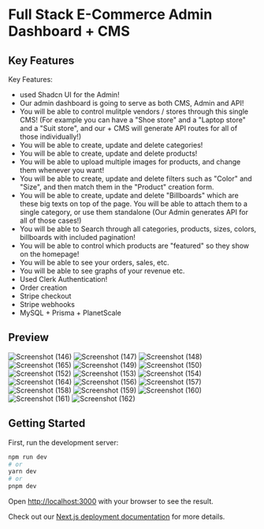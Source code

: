 # Full Stack E-Commerce Admin Dashboard + CMS

## Key Features
  Key Features:

+    used Shadcn UI for the Admin!
+    Our admin dashboard is going to serve as both CMS, Admin and API!
+    You will be able to control mulitple vendors / stores through this single CMS! (For example you can have a "Shoe store" and a "Laptop store" and a "Suit store", and our   +    CMS will generate API routes for all of those individually!)
+    You will be able to create, update and delete categories!
+    You will be able to create, update and delete products!
+    You will be able to upload multiple images for products, and change them whenever you want!
+    You will be able to create, update and delete filters such as "Color" and "Size", and then match them in the "Product" creation form.
+    You will be able to create, update and delete "Billboards" which are these big texts on top of the page. You will be able to attach them to a single category, or use them      standalone (Our Admin generates API for all of those cases!)
+    You will be able to Search through all categories, products, sizes, colors, billboards with included pagination!
+    You will be able to control which products are "featured" so they show on the homepage!
+    You will be able to see your orders, sales, etc.
+    You will be able to see graphs of your revenue etc.
+    Used Clerk Authentication!
+    Order creation
+    Stripe checkout
+    Stripe webhooks
+    MySQL + Prisma + PlanetScale


## Preview
![Screenshot (146)](https://github.com/aressss1/ecommerce-admin/assets/127649710/eb786e2b-19fd-46c0-aaf4-7873c28948fa)
![Screenshot (147)](https://github.com/aressss1/ecommerce-admin/assets/127649710/62431b74-4f29-4561-a492-18b954028ac9)
![Screenshot (148)](https://github.com/aressss1/ecommerce-admin/assets/127649710/e0bab263-26b7-4c46-83be-e9bc5651dfc8)
![Screenshot (165)](https://github.com/aressss1/ecommerce-admin/assets/127649710/eddb86c6-23a6-4938-8d14-9360111afab5)
![Screenshot (149)](https://github.com/aressss1/ecommerce-admin/assets/127649710/39690afa-8f0c-4cb6-84a1-5ed667d4be21)
![Screenshot (150)](https://github.com/aressss1/ecommerce-admin/assets/127649710/68fedcce-6bbb-45e2-8f29-235d04ecda76)
![Screenshot (152)](https://github.com/aressss1/ecommerce-admin/assets/127649710/3925dbe9-dd8d-48b4-b0ab-ec9264cbcca8)
![Screenshot (153)](https://github.com/aressss1/ecommerce-admin/assets/127649710/b6e7c26c-0838-48ab-b3ad-88747b9e6f7c)
![Screenshot (154)](https://github.com/aressss1/ecommerce-admin/assets/127649710/25399c41-e5e5-48dd-a806-baa78411bbcb)
![Screenshot (164)](https://github.com/aressss1/ecommerce-admin/assets/127649710/20b5480b-b7d6-4bf9-923d-051993b4e42b)
![Screenshot (156)](https://github.com/aressss1/ecommerce-admin/assets/127649710/3600849a-2873-4bef-9161-7750cb9dd924)
![Screenshot (157)](https://github.com/aressss1/ecommerce-admin/assets/127649710/031fcb95-cc13-4475-9ffe-fda8445fd19c)
![Screenshot (158)](https://github.com/aressss1/ecommerce-admin/assets/127649710/d56ec433-13a0-4fc7-93ad-02971ab94da0)
![Screenshot (159)](https://github.com/aressss1/ecommerce-admin/assets/127649710/70b86b78-933c-45c3-a306-9d7b0e523cfc)
![Screenshot (160)](https://github.com/aressss1/ecommerce-admin/assets/127649710/f34a5aa6-95fe-496a-8ad8-48cfbe4bae9c)
![Screenshot (161)](https://github.com/aressss1/ecommerce-admin/assets/127649710/933f4dfb-5207-4574-b0a4-5a6111d14b05)
![Screenshot (162)](https://github.com/aressss1/ecommerce-admin/assets/127649710/96a81fa2-47b8-49d1-a45d-0ea2b795b1fb)


## Getting Started

First, run the development server:

```bash
npm run dev
# or
yarn dev
# or
pnpm dev
```

Open [http://localhost:3000](http://localhost:3000) with your browser to see the result.




Check out our [Next.js deployment documentation](https://nextjs.org/docs/deployment) for more details.
